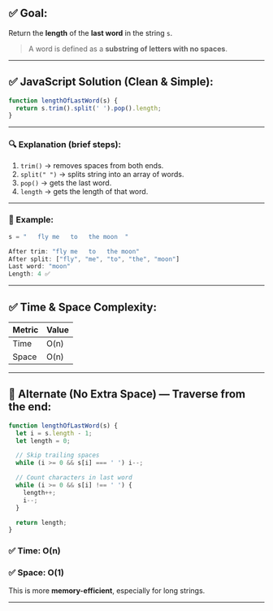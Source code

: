 ## ✅ Goal:

Return the **length** of the **last word** in the string `s`.

> A word is defined as a **substring of letters with no spaces**.

---

## ✅ JavaScript Solution (Clean & Simple):

```js
function lengthOfLastWord(s) {
  return s.trim().split(' ').pop().length;
}
```

---

### 🔍 Explanation (brief steps):

1. `trim()` → removes spaces from both ends.
2. `split(" ")` → splits string into an array of words.
3. `pop()` → gets the last word.
4. `length` → gets the length of that word.

---

### 🧪 Example:

```js
s = "   fly me   to   the moon  "

After trim: "fly me   to   the moon"
After split: ["fly", "me", "to", "the", "moon"]
Last word: "moon"
Length: 4 ✅
```

---

## ✅ Time & Space Complexity:

| Metric | Value |
| ------ | ----- |
| Time   | O(n)  |
| Space  | O(n)  |

---

## 🧠 Alternate (No Extra Space) — Traverse from the end:

```js
function lengthOfLastWord(s) {
  let i = s.length - 1;
  let length = 0;

  // Skip trailing spaces
  while (i >= 0 && s[i] === ' ') i--;

  // Count characters in last word
  while (i >= 0 && s[i] !== ' ') {
    length++;
    i--;
  }

  return length;
}
```

### ✅ Time: O(n)

### ✅ Space: O(1)

This is more **memory-efficient**, especially for long strings.

---
